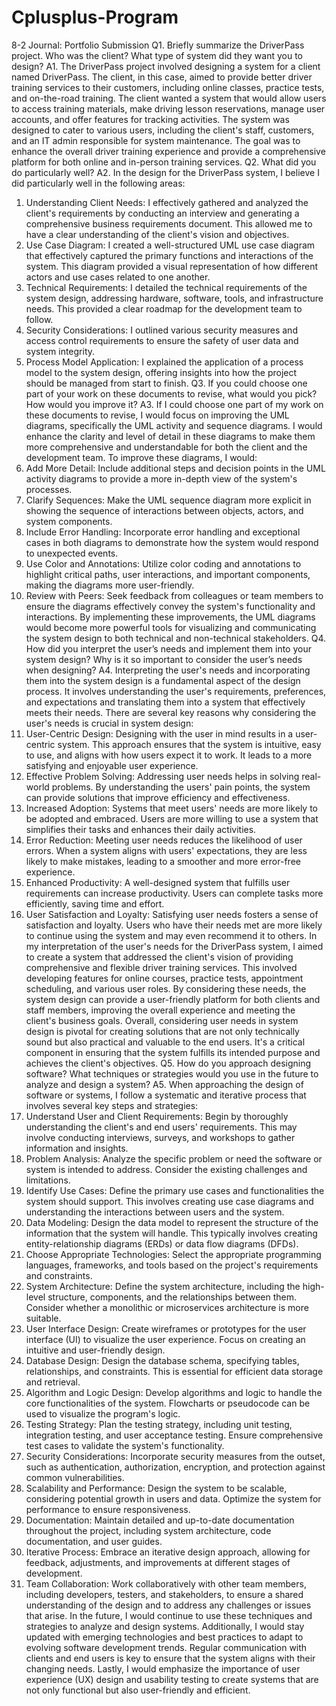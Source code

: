 # Cplusplus-Program
8-2 Journal: Portfolio Submission
Q1. Briefly summarize the DriverPass project. Who was the client? What type of system did they want you to design?
A1. The DriverPass project involved designing a system for a client named DriverPass. The client, in this case, aimed to provide better driver training services to their customers, including online classes, practice tests, and on-the-road training. The client wanted a system that would allow users to access training materials, make driving lesson reservations, manage user accounts, and offer features for tracking activities. The system was designed to cater to various users, including the client's staff, customers, and an IT admin responsible for system maintenance. The goal was to enhance the overall driver training experience and provide a comprehensive platform for both online and in-person training services.
Q2. What did you do particularly well?
A2. In the design for the DriverPass system, I believe I did particularly well in the following areas:
1.	Understanding Client Needs: I effectively gathered and analyzed the client's requirements by conducting an interview and generating a comprehensive business requirements document. This allowed me to have a clear understanding of the client's vision and objectives.
2.	Use Case Diagram: I created a well-structured UML use case diagram that effectively captured the primary functions and interactions of the system. This diagram provided a visual representation of how different actors and use cases related to one another.
3.	Technical Requirements: I detailed the technical requirements of the system design, addressing hardware, software, tools, and infrastructure needs. This provided a clear roadmap for the development team to follow.
4.	Security Considerations: I outlined various security measures and access control requirements to ensure the safety of user data and system integrity.
5.	Process Model Application: I explained the application of a process model to the system design, offering insights into how the project should be managed from start to finish.
Q3. If you could choose one part of your work on these documents to revise, what would you pick? How would you improve it?
A3. If I could choose one part of my work on these documents to revise, I would focus on improving the UML diagrams, specifically the UML activity and sequence diagrams. I would enhance the clarity and level of detail in these diagrams to make them more comprehensive and understandable for both the client and the development team.
To improve these diagrams, I would:
1.	Add More Detail: Include additional steps and decision points in the UML activity diagrams to provide a more in-depth view of the system's processes.
2.	Clarify Sequences: Make the UML sequence diagram more explicit in showing the sequence of interactions between objects, actors, and system components.
3.	Include Error Handling: Incorporate error handling and exceptional cases in both diagrams to demonstrate how the system would respond to unexpected events.
4.	Use Color and Annotations: Utilize color coding and annotations to highlight critical paths, user interactions, and important components, making the diagrams more user-friendly.
5.	Review with Peers: Seek feedback from colleagues or team members to ensure the diagrams effectively convey the system's functionality and interactions.
By implementing these improvements, the UML diagrams would become more powerful tools for visualizing and communicating the system design to both technical and non-technical stakeholders.
Q4. How did you interpret the user’s needs and implement them into your system design? Why is it so important to consider the user’s needs when designing?
A4. Interpreting the user's needs and incorporating them into the system design is a fundamental aspect of the design process. It involves understanding the user's requirements, preferences, and expectations and translating them into a system that effectively meets their needs. There are several key reasons why considering the user's needs is crucial in system design:
1.	User-Centric Design: Designing with the user in mind results in a user-centric system. This approach ensures that the system is intuitive, easy to use, and aligns with how users expect it to work. It leads to a more satisfying and enjoyable user experience.
2.	Effective Problem Solving: Addressing user needs helps in solving real-world problems. By understanding the users' pain points, the system can provide solutions that improve efficiency and effectiveness.
3.	Increased Adoption: Systems that meet users' needs are more likely to be adopted and embraced. Users are more willing to use a system that simplifies their tasks and enhances their daily activities.
4.	Error Reduction: Meeting user needs reduces the likelihood of user errors. When a system aligns with users' expectations, they are less likely to make mistakes, leading to a smoother and more error-free experience.
5.	Enhanced Productivity: A well-designed system that fulfills user requirements can increase productivity. Users can complete tasks more efficiently, saving time and effort.
6.	User Satisfaction and Loyalty: Satisfying user needs fosters a sense of satisfaction and loyalty. Users who have their needs met are more likely to continue using the system and may even recommend it to others.
In my interpretation of the user's needs for the DriverPass system, I aimed to create a system that addressed the client's vision of providing comprehensive and flexible driver training services. This involved developing features for online courses, practice tests, appointment scheduling, and various user roles. By considering these needs, the system design can provide a user-friendly platform for both clients and staff members, improving the overall experience and meeting the client's business goals.
Overall, considering user needs in system design is pivotal for creating solutions that are not only technically sound but also practical and valuable to the end users. It's a critical component in ensuring that the system fulfills its intended purpose and achieves the client's objectives.
Q5. How do you approach designing software? What techniques or strategies would you use in the future to analyze and design a system?
A5. When approaching the design of software or systems, I follow a systematic and iterative process that involves several key steps and strategies:
1.	Understand User and Client Requirements:
Begin by thoroughly understanding the client's and end users' requirements. This may involve conducting interviews, surveys, and workshops to gather information and insights.
2.	Problem Analysis:
Analyze the specific problem or need the software or system is intended to address. Consider the existing challenges and limitations.
3.	Identify Use Cases:
Define the primary use cases and functionalities the system should support. This involves creating use case diagrams and understanding the interactions between users and the system.
4.	Data Modeling:
Design the data model to represent the structure of the information that the system will handle. This typically involves creating entity-relationship diagrams (ERDs) or data flow diagrams (DFDs).
5.	Choose Appropriate Technologies:
Select the appropriate programming languages, frameworks, and tools based on the project's requirements and constraints.
6.	System Architecture:
Define the system architecture, including the high-level structure, components, and the relationships between them. Consider whether a monolithic or microservices architecture is more suitable.
7.	User Interface Design:
Create wireframes or prototypes for the user interface (UI) to visualize the user experience. Focus on creating an intuitive and user-friendly design.
8.	Database Design:
Design the database schema, specifying tables, relationships, and constraints. This is essential for efficient data storage and retrieval.
9.	Algorithm and Logic Design:
Develop algorithms and logic to handle the core functionalities of the system. Flowcharts or pseudocode can be used to visualize the program's logic.
10.	Testing Strategy:
Plan the testing strategy, including unit testing, integration testing, and user acceptance testing. Ensure comprehensive test cases to validate the system's functionality.
11.	Security Considerations:
Incorporate security measures from the outset, such as authentication, authorization, encryption, and protection against common vulnerabilities.
12.	Scalability and Performance:
Design the system to be scalable, considering potential growth in users and data. Optimize the system for performance to ensure responsiveness.
13.	Documentation:
Maintain detailed and up-to-date documentation throughout the project, including system architecture, code documentation, and user guides.
14.	Iterative Process:
Embrace an iterative design approach, allowing for feedback, adjustments, and improvements at different stages of development.
15.	Team Collaboration:
Work collaboratively with other team members, including developers, testers, and stakeholders, to ensure a shared understanding of the design and to address any challenges or issues that arise.
In the future, I would continue to use these techniques and strategies to analyze and design systems. Additionally, I would stay updated with emerging technologies and best practices to adapt to evolving software development trends. Regular communication with clients and end users is key to ensure that the system aligns with their changing needs. Lastly, I would emphasize the importance of user experience (UX) design and usability testing to create systems that are not only functional but also user-friendly and efficient.
